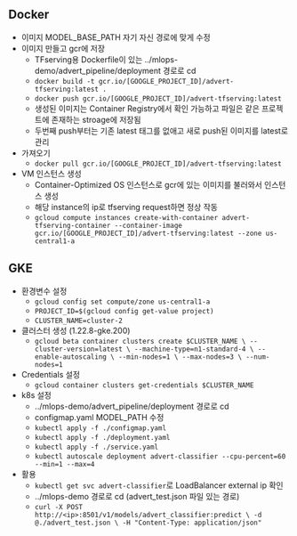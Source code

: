 ## Docker

- 이미지 MODEL_BASE_PATH 자기 자신 경로에 맞게 수정
- 이미지 만들고 gcr에 저장
    - TFserving용 Dockerfile이 있는 ../mlops-demo/advert_pipeline/deployment 경로로 cd
    - `docker build -t gcr.io/[GOOGLE_PROJECT_ID]/advert-tfserving:latest .`
    - `docker push gcr.io/[GOOGLE_PROJECT_ID]/advert-tfserving:latest`
    - 생성된 이미지는 Container Registry에서 확인 가능하고 파일은 같은 프로젝트에 존재하는 stroage에 저장됨
    - 두번째 push부터는 기존 latest 태그를 없애고 새로 push된 이미지를 latest로 관리
- 가져오기
    - `docker pull gcr.io/[GOOGLE_PROJECT_ID]/advert-tfserving:latest`
- VM 인스턴스 생성
    - Container-Optimized OS 인스턴스로 gcr에 있는 이미지를 불러와서 인스턴스 생성
    - 해당 instance의 ip로 tfserving request하면 정상 작동
    - `gcloud compute instances create-with-container advert-tfserving-container --container-image gcr.io/[GOOGLE_PROJECT_ID]/advert-tfserving:latest --zone us-central1-a`


## GKE

- 환경변수 설정
    - `gcloud config set compute/zone us-central1-a`
    - `PROJECT_ID=$(gcloud config get-value project)`
    - `CLUSTER_NAME=cluster-2`
- 클러스터 생성 (1.22.8-gke.200)
    - `gcloud beta container clusters create $CLUSTER_NAME \
      --cluster-version=latest \
      --machine-type=n1-standard-4 \
      --enable-autoscaling \
      --min-nodes=1 \
      --max-nodes=3 \
      --num-nodes=1`
- Credentials 설정
    - `gcloud container clusters get-credentials $CLUSTER_NAME`
- k8s 설정
    - ../mlops-demo/advert_pipeline/deployment 경로로 cd
    - configmap.yaml MODEL_PATH 수정
    - `kubectl apply -f ./configmap.yaml`
    - `kubectl apply -f ./deployment.yaml`
    - `kubectl apply -f ./service.yaml`
    - `kubectl autoscale deployment advert-classifier --cpu-percent=60 --min=1 --max=4`
- 활용
    - `kubectl get svc advert-classifier`로 LoadBalancer external ip 확인
    - ../mlops-demo 경로로 cd (advert_test.json 파일 있는 경로)
    - `curl -X POST http://<ip>:8501/v1/models/advert_classifier:predict \
    -d @./advert_test.json \
    -H "Content-Type: application/json"`
